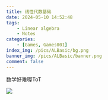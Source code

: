 ```yaml
---
title: 线性代数基础
date: 2024-05-10 14:52:48
tags: 
    - Linear algebra
    - Notes
categories: 
    - [Games, Games001]
index_img: /pics/ALBasic/bg.png
banner_img: /pics/ALBasic/banner.png
comment: false
---
```

数学好难喔ToT
<!-- more -->
![](/pics/ALBasic/线性代数基础.png)